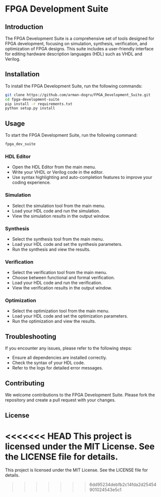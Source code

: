 # FPGA Development Suite

## Introduction
The FPGA Development Suite is a comprehensive set of tools designed for FPGA development, focusing on simulation, synthesis, verification, and optimization of FPGA designs. This suite includes a user-friendly interface for editing hardware description languages (HDL) such as VHDL and Verilog.

## Installation
To install the FPGA Development Suite, run the following commands:

```bash
git clone https://github.com/arman-dogru/FPGA_Development_Suite.git
cd fpga-development-suite
pip install -r requirements.txt
python setup.py install
```

## Usage
To start the FPGA Development Suite, run the following command:

```bash
fpga_dev_suite
```

### HDL Editor
- Open the HDL Editor from the main menu.
- Write your VHDL or Verilog code in the editor.
- Use syntax highlighting and auto-completion features to improve your coding experience.

### Simulation
- Select the simulation tool from the main menu.
- Load your HDL code and run the simulation.
- View the simulation results in the output window.

### Synthesis
- Select the synthesis tool from the main menu.
- Load your HDL code and set the synthesis parameters.
- Run the synthesis and view the results.

### Verification
- Select the verification tool from the main menu.
- Choose between functional and formal verification.
- Load your HDL code and run the verification.
- View the verification results in the output window.

### Optimization
- Select the optimization tool from the main menu.
- Load your HDL code and set the optimization parameters.
- Run the optimization and view the results.

## Troubleshooting
If you encounter any issues, please refer to the following steps:
- Ensure all dependencies are installed correctly.
- Check the syntax of your HDL code.
- Refer to the logs for detailed error messages.

## Contributing
We welcome contributions to the FPGA Development Suite. Please fork the repository and create a pull request with your changes.

## License
<<<<<<< HEAD
This project is licensed under the MIT License. See the LICENSE file for details.
=======
This project is licensed under the MIT License. See the LICENSE file for details.
>>>>>>> 6dd95234debfb2c14fda2d25454901024543e5c1
